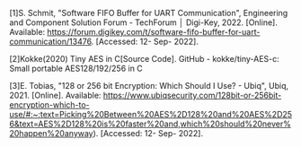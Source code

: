 [1]S. Schmit, "Software FIFO Buffer for UART Communication", Engineering and Component Solution Forum - TechForum │ Digi-Key, 2022. [Online]. Available: https://forum.digikey.com/t/software-fifo-buffer-for-uart-communication/13476. [Accessed: 12- Sep- 2022].

[2]Kokke(2020) Tiny AES in C[Source Code]. GitHub - kokke/tiny-AES-c: Small portable AES128/192/256 in C

[3]E. Tobias, "128 or 256 bit Encryption: Which Should I Use? - Ubiq", Ubiq, 2021. [Online]. Available: https://www.ubiqsecurity.com/128bit-or-256bit-encryption-which-to-use/#:~:text=Picking%20Between%20AES%2D128%20and%20AES%2D256&text=AES%2D128%20is%20faster%20and,which%20should%20never%20happen%20anyway). [Accessed: 12- Sep- 2022].
